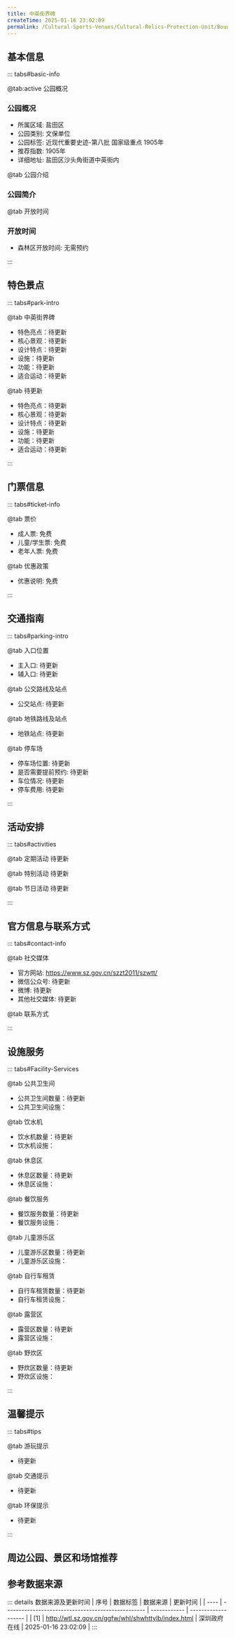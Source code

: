 ```yaml
---
title: 中英街界碑
createTime: 2025-01-16 23:02:09
permalink: /Cultural-Sports-Venues/Cultural-Relics-Protection-Unit/Boundary-monument-of-Zhongying-Street/
---
```



<script setup>
import ImageSwiper from '/.vuepress/theme/components/ImageSwiper.vue'
// 轮播图数据
const swiperItems = [
    {
                link: 'https://www.sz.gov.cn/img/4/4108/4108921/11171158.jpg',
                title: '中英街界碑',
                description: '',
                author: '深圳政府在线',
                date: '2025/01/16'
                },
  {
                link: 'https://www.sz.gov.cn/img/4/4108/4108921/11171158.jpg',
                title: '中英街界碑',
                description: '',
                author: '深圳政府在线',
                date: '2025/01/16'
                }
]
// 配置项
const swiperConfig = {
  height: 500,
  showInfo: true
}
</script>
<!-- 轮播图组件 -->
<ImageSwiper :items="swiperItems" :config="swiperConfig" />



## 基本信息

::: tabs#basic-info

@tab:active 公园概况
### 公园概况
- 所属区域: 盐田区
- 公园类别: 文保单位
- 公园标签: 近现代重要史迹-第八批 国家级重点 1905年
- 推荐指数: 1905年
- 详细地址: 盐田区沙头角街道中英街内

@tab 公园介绍
### 公园简介
@tab 开放时间
### 开放时间
- 森林区开放时间: 无需预约

:::

## 特色景点

::: tabs#park-intro

@tab 中英街界碑
<ImageCard
image="https://www.sz.gov.cn/img/4/4108/4108921/11171158.jpg"
    title="中英街界碑"
    description="0"
    date=""
    author="深圳政府在线"
/>


- 特色亮点：待更新
- 核心景观：待更新
- 设计特点：待更新
- 设施：待更新
- 功能：待更新
- 适合运动：待更新

@tab 待更新
<ImageCard
image="https://www.sz.gov.cn/img/4/4108/4108921/11171158.jpg"
    title="中英街界碑"
    description="0"
    date=""
    author="深圳政府在线"
/>


- 特色亮点：待更新
- 核心景观：待更新
- 设计特点：待更新
- 设施：待更新
- 功能：待更新
- 适合运动：待更新

:::

## 门票信息

::: tabs#ticket-info

@tab 票价
- 成人票: 免费
- 儿童/学生票: 免费
- 老年人票: 免费

@tab 优惠政策
- 优惠说明: 免费

:::

## 交通指南

::: tabs#parking-intro

@tab 入口位置
- 主入口: 待更新
- 辅入口: 待更新

@tab 公交路线及站点
- 公交站点: 待更新

@tab 地铁路线及站点
- 地铁站点: 待更新

@tab 停车场
- 停车场位置: 待更新
- 是否需要提前预约: 待更新
- 车位情况: 待更新
- 停车费用: 待更新

:::

## 活动安排

::: tabs#activities

@tab 定期活动
待更新

@tab 特别活动
待更新

@tab 节日活动
待更新

:::

## 官方信息与联系方式

::: tabs#contact-info

@tab 社交媒体
- 官方网站: https://www.sz.gov.cn/szzt2011/szwtt/
- 微信公众号: 待更新
- 微博: 待更新
- 其他社交媒体: 待更新

@tab 联系方式

:::

## 设施服务

::: tabs#Facility-Services

@tab 公共卫生间
- 公共卫生间数量：待更新
- 公共卫生间设施：

@tab 饮水机
- 饮水机数量：待更新
- 饮水机设施：

@tab 休息区
- 休息区数量：待更新
- 休息区设施：

@tab 餐饮服务
- 餐饮服务数量：待更新
- 餐饮服务设施：

@tab 儿童游乐区
- 儿童游乐区数量：待更新
- 儿童游乐区设施：

@tab 自行车租赁
- 自行车租赁数量：待更新
- 自行车租赁设施：

@tab 露营区
- 露营区数量：待更新
- 露营区设施：

@tab 野炊区
- 野炊区数量：待更新
- 野炊区设施：

:::

## 温馨提示

::: tabs#tips

@tab 游玩提示
- 待更新

@tab 交通提示
- 待更新

@tab 环保提示
- 待更新

:::

## 周边公园、景区和场馆推荐

<CardGrid>
  <ImageCard
        image="https://www.sz.gov.cn/img/4/4108/4108921/11171158.jpg"
        title="土洋村东江纵队司令部旧址"
        description="0"
        href="/Cultural-Sports-Venues/Cultural-Relics-Protection-Unit/Former-site-of-Dongjiang-Column-Headquarters-in-Tuyang-Village/"
        author="待更新"
        date="2025/01/02"
      />
      <ImageCard
        image="https://www.sz.gov.cn/img/4/4108/4108921/11171158.jpg"
        title="土洋村东江纵队司令部旧址"
        description="0"
        href="/Cultural-Sports-Venues/Cultural-Relics-Protection-Unit/Former-site-of-Dongjiang-Column-Headquarters-in-Tuyang-Village/"
        author="待更新"
        date="2025/01/02"
      />
    </CardGrid>


## 参考数据来源

::: details 数据来源及更新时间
| 序号 | 数据标签                                           | 数据来源     | 更新时间            |
| ---- | -------------------------------------------------- | ------------ | ------------------- |
| [1]  | http://wtl.sz.gov.cn/ggfw/whl/shwhttylb/index.html | 深圳政府在线 | 2025-01-16 23:02:09 |
:::

